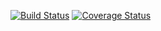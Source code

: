 [![Build Status](https://travis-ci.org/mbertor/practica7.svg?branch=master)](https://travis-ci.org/mbertor/practica7)
[![Coverage Status](https://coveralls.io/repos/mbertor/practica7/badge.png?branch=master)](https://coveralls.io/r/mbertor/practica7?branch=master)